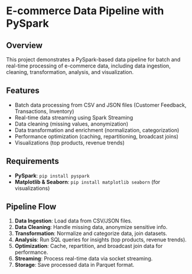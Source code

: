 # E-commerce Data Pipeline with PySpark

## Overview
This project demonstrates a PySpark-based data pipeline for batch and real-time processing of e-commerce data, including data ingestion, cleaning, transformation, analysis, and visualization.

## Features
- Batch data processing from CSV and JSON files (Customer Feedback, Transactions, Inventory)
- Real-time data streaming using Spark Streaming
- Data cleaning (missing values, anonymization)
- Data transformation and enrichment (normalization, categorization)
- Performance optimization (caching, repartitioning, broadcast joins)
- Visualizations (top products, revenue trends)

## Requirements
- **PySpark**: `pip install pyspark`
- **Matplotlib & Seaborn**: `pip install matplotlib seaborn` (for visualizations)

## Pipeline Flow
1. **Data Ingestion**: Load data from CSV/JSON files.
2. **Data Cleaning**: Handle missing data, anonymize sensitive info.
3. **Transformation**: Normalize and categorize data, join datasets.
4. **Analysis**: Run SQL queries for insights (top products, revenue trends).
5. **Optimization**: Cache, repartition, and broadcast join data for performance.
6. **Streaming**: Process real-time data via socket streaming.
7. **Storage**: Save processed data in Parquet format.


